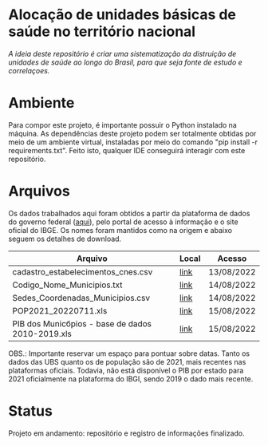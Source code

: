 # Alocação de unidades básicas de saúde no território nacional
*A ideia deste repositório é criar uma sistematização da distruição de unidades de saúde ao longo do Brasil, para que seja fonte de estudo e correlaçoes.*

# Ambiente
Para compor este projeto, é importante possuir o Python instalado na máquina. As dependências deste projeto podem ser totalmente obtidas por meio de um ambiente virtual, instaladas por meio do comando "pip install -r requirements.txt". Feito isto, qualquer IDE conseguirá interagir com este repositório.

# Arquivos
Os dados trabalhados aqui foram obtidos a partir da plataforma de dados do governo federal ([aqui](https://dados.gov.br/)), pelo portal de acesso à informação e o site oficial do IBGE. Os nomes foram mantidos como na origem e abaixo seguem os detalhes de download.

|Arquivo|Local|Acesso|
|---|---|---|
|cadastro_estabelecimentos_cnes.csv|[link](https://dados.gov.br/dataset/unidades-basicas-de-saude-ubs)|13/08/2022|
|Codigo_Nome_Municipios.txt|[link](http://www.consultaesic.cgu.gov.br/busca/dados/Lists/Pedido/Item/displayifs.aspx?List=0c839f31%2D47d7%2D4485%2Dab65%2Dab0cee9cf8fe&ID=1012693&Web=88cc5f44%2D8cfe%2D4964%2D8ff4%2D376b5ebb3bef)|14/08/2022|
|Sedes_Coordenadas_Municipios.csv|[link](http://www.consultaesic.cgu.gov.br/busca/dados/Lists/Pedido/Item/displayifs.aspx?List=0c839f31%2D47d7%2D4485%2Dab65%2Dab0cee9cf8fe&ID=1012693&Web=88cc5f44%2D8cfe%2D4964%2D8ff4%2D376b5ebb3bef)|14/08/2022|
|POP2021_20220711.xls|[link](https://www.ibge.gov.br/estatisticas/sociais/populacao/9103-estimativas-de-populacao.html?=&t=resultados)|15/08/2022|
|PIB dos Municбpios - base de dados 2010-2019.xls|[link](https://www.ibge.gov.br/estatisticas/economicas/contas-nacionais/9088-produto-interno-bruto-dos-municipios.html?=&t=downloads)|15/08/2022|

OBS.: Importante reservar um espaço para pontuar sobre datas. Tanto os dados das UBS quanto os de população são de 2021, mais recentes nas plataformas oficiais. Todavia, não está disponível o PIB por estado para 2021 oficialmente na plataforma do IBGI, sendo 2019 o dado mais recente.

# Status
Projeto em andamento: repositório e registro de informações finalizado.